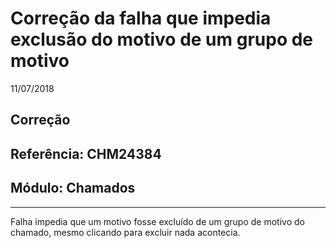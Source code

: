 # Correção da falha que impedia exclusão do motivo de um grupo de motivo
11/07/2018
## Correção
## Referência: CHM24384
## Módulo: Chamados
***

Falha impedia que um motivo fosse excluído de um grupo de motivo do chamado, mesmo clicando para excluir nada acontecia.